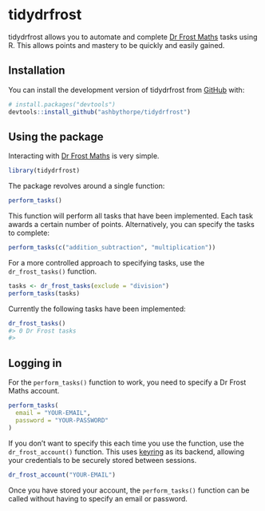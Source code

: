 
<!-- README.md is generated from README.Rmd. Please edit that file -->

# tidydrfrost

<!-- badges: start -->
<!-- badges: end -->

tidydrfrost allows you to automate and complete [Dr Frost
Maths](https://www.drfrostmaths.com/) tasks using R. This allows points
and mastery to be quickly and easily gained.

## Installation

You can install the development version of tidydrfrost from
[GitHub](https://github.com/) with:

``` r
# install.packages("devtools")
devtools::install_github("ashbythorpe/tidydrfrost")
```

## Using the package

Interacting with [Dr Frost Maths](https://www.drfrostmaths.com/) is very
simple.

``` r
library(tidydrfrost)
```

The package revolves around a single function:

``` r
perform_tasks()
```

This function will perform all tasks that have been implemented. Each
task awards a certain number of points. Alternatively, you can specify
the tasks to complete:

``` r
perform_tasks(c("addition_subtraction", "multiplication"))
```

For a more controlled approach to specifying tasks, use the
`dr_frost_tasks()` function.

``` r
tasks <- dr_frost_tasks(exclude = "division")
perform_tasks(tasks)
```

Currently the following tasks have been implemented:

``` r
dr_frost_tasks()
#> 0 Dr Frost tasks
#> 
```

## Logging in

For the `perform_tasks()` function to work, you need to specify a Dr
Frost Maths account.

``` r
perform_tasks(
  email = "YOUR-EMAIL",
  password = "YOUR-PASSWORD"
)
```

If you don’t want to specify this each time you use the function, use
the `dr_frost_account()` function. This uses
[keyring](https://r-lib.github.io/keyring) as its backend, allowing your
credentials to be securely stored between sessions.

``` r
dr_frost_account("YOUR-EMAIL")
```

Once you have stored your account, the `perform_tasks()` function can be
called without having to specify an email or password.
